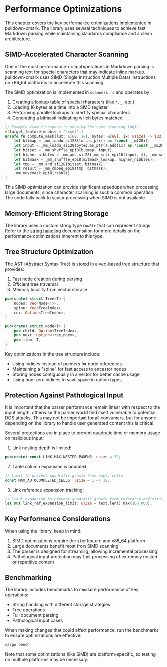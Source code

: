 # Performance Optimizations

This chapter covers the key performance optimizations implemented in pulldown-cmark. The library uses several techniques to achieve fast Markdown parsing while maintaining standards compliance and a clean architecture.

## SIMD-Accelerated Character Scanning

One of the most performance-critical operations in Markdown parsing is scanning text for special characters that may indicate inline markup. pulldown-cmark uses SIMD (Single Instruction Multiple Data) instructions on x86_64 platforms to accelerate this scanning.

The SIMD optimization is implemented in `scanners.rs` and operates by:

1. Creating a lookup table of special characters (like `*`, `_`, etc.)
2. Loading 16 bytes at a time into a SIMD register
3. Performing parallel lookups to identify special characters
4. Generating a bitmask indicating which bytes matched

```rust
// Example from firstpass.rs showing the core scanning logic
#[target_feature(enable = "ssse3")]
unsafe fn compute_mask(lut: &[u8; 16], bytes: &[u8], ix: usize) -> i32 {
    let bitmap = _mm_loadu_si128(lut.as_ptr() as *const __m128i);
    let input = _mm_loadu_si128(bytes.as_ptr().add(ix) as *const __m128i);
    let bitset = _mm_shuffle_epi8(bitmap, input);
    let higher_nibbles = _mm_and_si128(_mm_srli_epi16(input, 4), _mm_set1_epi8(0x0f));
    let bitmask = _mm_shuffle_epi8(bitmask_lookup, higher_nibbles);
    let tmp = _mm_and_si128(bitset, bitmask);
    let result = _mm_cmpeq_epi8(tmp, bitmask);
    _mm_movemask_epi8(result)
}
```

This SIMD optimization can provide significant speedups when processing large documents, since character scanning is such a common operation. The code falls back to scalar processing when SIMD is not available.

## Memory-Efficient String Storage

The library uses a custom string type `CowStr` that can represent strings. Refer to the [string handling](./string-handling.md) documentation for more details on the performance optimizations inherent to this type.

## Tree Structure Optimization

The AST (Abstract Syntax Tree) is stored in a vec-based tree structure that provides:

1. Fast node creation during parsing
2. Efficient tree traversal
3. Memory locality from vector storage

```rust
pub(crate) struct Tree<T> {
    nodes: Vec<Node<T>>,
    spine: Vec<TreeIndex>,
    cur: Option<TreeIndex>, 
}

pub(crate) struct Node<T> {
    pub child: Option<TreeIndex>,
    pub next: Option<TreeIndex>,
    pub item: T,
}
```

Key optimizations in the tree structure include:

- Using indices instead of pointers for node references
- Maintaining a "spine" for fast access to ancestor nodes
- Storing nodes contiguously in a vector for better cache usage
- Using non-zero indices to save space in option types

## Protection Against Pathological Input

It is important that the parser performance remain linear with respect to the input length, otherwise the parser would find itself vulnerable to potential DOS attacks. This may not be important for all consumers, but for anyone depending on the library to handle user generated content this is critical.

Several protections are in place to prevent quadratic time or memory usage on malicious input:

1. Link nesting depth is limited:
```rust
pub(crate) const LINK_MAX_NESTED_PARENS: usize = 32;
```

2. Table column expansion is bounded:
```rust
// Limit to prevent quadratic growth from empty cells
const MAX_AUTOCOMPLETED_CELLS: usize = 1 << 18;
```

3. Link reference expansion tracking:
```rust
// Track expansion to prevent quadratic growth from reference definitions
let mut link_ref_expansion_limit: usize = text.len().max(100_000);
```


## Key Performance Considerations

When using the library, keep in mind:

1. SIMD optimizations require the `simd` feature and x86_64 platform
2. Large documents benefit most from SIMD scanning
4. The parser is designed for streaming, allowing incremental processing
5. Pathological input protection may limit processing of extremely nested or repetitive content

## Benchmarking

The library includes benchmarks to measure performance of key operations:

- String handling with different storage strategies
- Tree operations
- Full document parsing
- Pathological input cases

When making changes that could affect performance, run the benchmarks to ensure optimizations are effective:

```bash
cargo bench
```

Note that some optimizations (like SIMD) are platform-specific, so testing on multiple platforms may be necessary.
